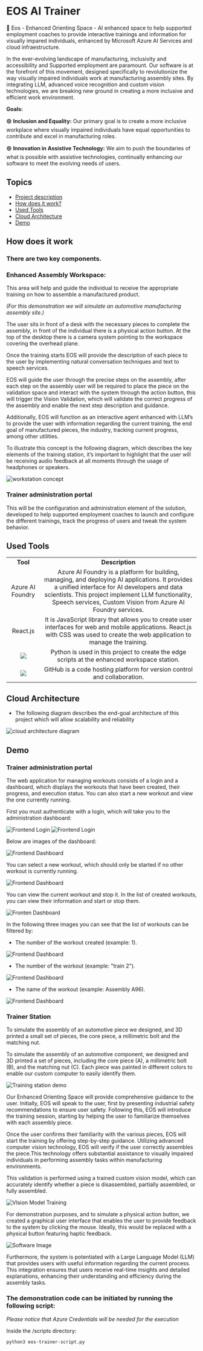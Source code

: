 # EOS AI Trainer 
🤖 Eos - Enhanced Orienting Space - AI enhanced space to help supported employment coaches to provide interactive trainings and information for visually impared individuals, enhanced by Microsoft Azure AI Services and cloud infraestructure.

In the ever-evolving landscape of manufacturing, inclusivity and accessibility and Supported employment are paramount. Our software is at the forefront of this movement, designed specifically to revolutionize the way visually impaired individuals work at manufacturing assembly sites. By integrating LLM, advanced voice recognition and custom vision technologies, we are breaking new ground in creating a more inclusive and efficient work environment.

**Goals:**

🟢 **Inclusion and Equality:** Our primary goal is to create a more inclusive workplace where visually impaired individuals have equal opportunities to contribute and excel in manufacturing roles.

🟢 **Innovation in Assistive Technology:** We aim to push the boundaries of what is possible with assistive technologies, continually enhancing our software to meet the evolving needs of users.

## Topics

- [Project description](#eos-ai-trainer)
- [How does it work?](#how-does-it-work)
- [Used Tools](#used-tools)
- [Cloud Architecture](#cloud-architecture)
- [Demo](#demo)


## How does it work

### There are two key components. 

### Enhanced Assembly Workspace: 
This area will help and guide the individual to receive the appropriate training on how to assemble a manufactured product.  

*(For this demonstration we will simulate an automotive manufacturing assembly site.)*

The user sits in front of a desk with the necessary pieces to complete the assembly, in front of the individual there is a physical action button. At the top of the desktop there is a camera system pointing to the workspace covering the overhead plane. 

Once the training starts EOS will provide the description of each piece to the user by implementing natural conversation techniques and text to speech services. 

EOS will guide the user through the precise steps on the assembly, after each step on the assembly user will be required to place the piece on the validation space and interact with the system through the action button, this will trigger the Vision Validation, which will validate the correct progress of the assembly and enable the next step description and guidance.  

Additionally, EOS will function as an interactive agent enhanced with LLM’s to provide the user with information regarding the current training, the end goal of manufactured pieces, the industry, tracking current progress, among other utilities. 

To illustrate this concept is the following diagram, which describes the key elements of the training station, it’s important to highlight that the user will be receiving audio feedback at all moments through the usage of headphones or speakers. 

![workstation concept](https://raw.githubusercontent.com/JustZeus/eos-ai-trainer/main/img/eos_workstation_concept.JPG "Workstation Concept")

### Trainer administration portal 

This will be the configuration and administration element of the solution, developed to help supported employment coaches to launch and configure the different trainings, track the progress of users and tweak the system behavior.  

## Used Tools

<table style="text-align:center">
    <tr>
        <td><b>Tool</b></td>
        <td><b>Description</b></td>
    </tr>
    <tr>
        <td>
            Azure AI Foundry
        </td>
        <td>
            Azure AI Foundry is a platform for building, managing, and deploying AI applications. It provides a unified interface for AI developers and data scientists. This project implement LLM functionality, Speech services, Custom Vision from Azure AI Foundry services. 
        </td>
    </tr>
    <tr>
        <td>
           React.js
        </td>
        <td>
            It is JavaScript library that allows you to create user interfaces for web and mobile applications. React.js with CSS was used to create the web application to manage the training.
        </td>
    </tr>
     </tr>
       <tr>
        <td>
            <img src="https://img.shields.io/badge/python-3670A0?style=for-the-badge&logo=python&logoColor=ffdd54">
        </td>
        <td>
            Python is used in this project to create the edge scripts at the enhanced workspace station. 
        </td>
    </tr>
    <tr>
    <tr>
        <td>
            <img src="https://img.shields.io/badge/GitHub-100000?style=for-the-badge&logo=github&logoColor=white">
        </td>
        <td>
            GitHub is a code hosting platform for version control and collaboration.
        </td>
    </tr>
</table>

## Cloud Architecture
- The following diagram describes the end-goal architecture of this project which will allow scalability and reliability

![cloud architecture diagram](https://raw.githubusercontent.com/JustZeus/eos-ai-trainer/main/img/EOS_Azure_Arch.png "Cloud Architecture")


## Demo

### Trainer administration portal

The web application for managing workouts consists of a login and a dashboard, which displays the workouts that have been created, their progress, and execution status. You can also start a new workout and view the one currently running.

First you must authenticate with a login, which will take you to the administration dashboard:

![Frontend Login](https://raw.githubusercontent.com/JustZeus/eos-ai-trainer/main/img/1-login.png "Frontend")
![Frontend Login](https://raw.githubusercontent.com/JustZeus/eos-ai-trainer/main/img/2-login.png "Frontend")

Below are images of the dashboard:

![Frontend Dashboard](https://raw.githubusercontent.com/JustZeus/eos-ai-trainer/main/img/3-dashboard.png "Frontend")

You can select a new workout, which should only be started if no other workout is currently running.

![Frontend Dashboard](https://raw.githubusercontent.com/JustZeus/eos-ai-trainer/main/img/4-dashboard.png "Frontend")

You can view the current workout and stop it. In the list of created workouts, you can view their information and start or stop them.

![Fronten Dashboard](https://raw.githubusercontent.com/JustZeus/eos-ai-trainer/main/img/5-dashboard.png "Frontend")

In the following three images you can see that the list of workouts can be filtered by: 
- The number of the workout created (example: 1).

![Frontend Dashboard](https://raw.githubusercontent.com/JustZeus/eos-ai-trainer/main/img/6-dashboard.png "Frontend")

- The number of the workout (example: "train 2").

![Frontend Dashboard](https://raw.githubusercontent.com/JustZeus/eos-ai-trainer/main/img/7-dashboard.png "Frontend")

- The name of the workout (example: Assembly A96).

![Frontend Dashboard](https://raw.githubusercontent.com/JustZeus/eos-ai-trainer/main/img/8-dashboard.png "Frontend")

### Trainer Station
To simulate the assembly of an automotive piece we designed, and 3D printed a small set of pieces, the core piece, a millimetric bolt and the matching nut. 

To simulate the assembly of an automotive component, we designed and 3D printed a set of pieces, including the core piece (A), a millimetric bolt (B), and the matching nut (C). Each piece was painted in different colors to enable our custom computer to easily identify them. 

![Training station demo](https://raw.githubusercontent.com/JustZeus/eos-ai-trainer/main/img/eos_workstation_concept_2.JPG "Training station demo")

Our Enhanced Orienting Space will provide comprehensive guidance to the user. Initially, EOS will speak to the user, first by presenting industrial safety recommendations to ensure user safety. Following this, EOS will introduce the training session, starting by helping the user to familiarize themselves with each assembly piece. 

Once the user confirms their familiarity with the various pieces, EOS will start the training by offering step-by-step guidance. Utilizing advanced computer vision technology, EOS will verify if the user correctly assembles the piece.This technology offers substantial assistance to visually impaired individuals in performing assembly tasks within manufacturing environments. 

This validation is performed using a trained custom vision model, which can accurately identify whether a piece is disassembled, partially assembled, or fully assembled.

![VIsion Model Training](https://raw.githubusercontent.com/JustZeus/eos-ai-trainer/main/img/training_custom_vision.JPG "Vision Model Training")


For demonstration purposes, and to simulate a physical action button, we created a graphical user interface that enables the user to provide feedback to the system by clicking the mouse. Ideally, this would be replaced with a physical button featuring haptic feedback. 

![Software Image](https://raw.githubusercontent.com/JustZeus/eos-ai-trainer/main/img/eos-software-action-button.png "Software Image")


Furthermore, the system is potentiated with a Large Language Model (LLM) that provides users with useful information regarding the current process. This integration ensures that users receive real-time insights and detailed explanations, enhancing their understanding and efficiency during the assembly tasks. 

### The demonstration code can be initiated by running the following script:
*Please notice that Azure Credentials will be needed for the execution* 

Inside the /scripts directory:
```
python3 eos-trainer-script.py
```
